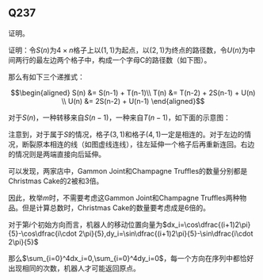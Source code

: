 ## Q237

证明。

证明：令$S(n)$为$4\times n$格子上以$(1,1)$为起点，以$(2,1)$为终点的路径数，令$U(n)$为中间两行的最左边两个格子中，构成一个字母C的路径数（如下图）。

那么有如下三个递推式：

$$\begin{aligned}
S(n) &= S(n-1) + T(n-1)\\
T(n) &= T(n-2) + 2S(n-1) + U(n) \\
U(n) &= 2S(n-2) + U(n-1) 
\end{aligned}$$

对于$S(n)$，一种转移来自$S(n-1)$，一种来自$T(n-1)$，如下面的示意图：

注意到，对于属于$S$的情况，格子$(3,1)$和格子$(4,1)$一定是相连的。对于左边的情况，断裂原本相连的线（如图虚线连线），往左延伸一个格子后再重新连回。右边的情况则是两端直接向后延伸。

可以发现，两家店中，Gammon Joint和Champagne Truffles的数量分别都是Christmas Cake的$2$被和$3$倍。

因此，枚举$m$时，不需要考虑这Gammon Joint和Champagne Truffles两种物品。但是计算总数时，Christmas Cake的数量要考虑成是$6$倍的。

对于第$i$个初始方向而言，机器人的移动位置向量为$dx_i=\cos\dfrac{(i+1)2\pi}{5}-\cos\dfrac{i\cdot 2\pi}{5},dy_i=\sin\dfrac{(i+1)2\pi}{5}-\sin\dfrac{i\cdot 2\pi}{5}$

那么$\sum_{i=0}^4dx_i=0,\sum_{i=0}^4dy_i=0$，每一个方向在序列中都恰好出现相同的次数，机器人才可能返回原点。